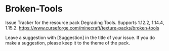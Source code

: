 # Broken-Tools
Issue Tracker for the resource pack Degrading Tools. Supports 1.12.2, 1.14.4, 1.15.2.
https://www.curseforge.com/minecraft/texture-packs/broken-tools

Leave a suggestion with [Suggestion] in the title of your issue.
If you do make a suggestion, please keep it to the theme of the pack.
